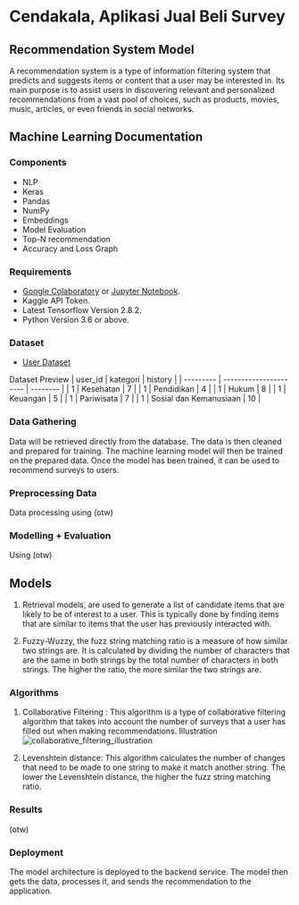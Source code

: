 # Cendakala, Aplikasi Jual Beli Survey

## Recommendation System Model
A recommendation system is a type of information filtering system that predicts and suggests items or content that a user may be interested in. Its main purpose is to assist users in discovering relevant and personalized recommendations from a vast pool of choices, such as products, movies, music, articles, or even friends in social networks.

## Machine Learning Documentation
### Components
* NLP
* Keras
* Pandas
* NumPy
* Embeddings
* Model Evaluation
* Top-N recommendation
* Accuracy and Loss Graph

### Requirements
* [Google Colaboratory](https://colab.research.google.com/) or [Jupyter Notebook](https://jupyter.org/install).
* Kaggle API Token.
* Latest Tensorflow Version 2.8.2.
* Python Version 3.6 or above.

### Dataset
* [User Dataset](https://drive.google.com/file/d/1onu9HDVevZgUMay2sOUKqJir45plt9cW/view?usp=sharing)

Dataset Preview
| user_id   | kategori               | history  |
| --------- | ---------------------- | -------- |
| 1         | Kesehatan              | 7        |
| 1         | Pendidikan             | 4        |
| 1         | Hukum                  | 8        |
| 1         | Keuangan               | 5        |
| 1         | Pariwisata             | 7        |
| 1         | Sosial dan Kemanusiaan | 10       |

### Data Gathering

Data will be retrieved directly from the database. The data is then cleaned and prepared for training. The machine learning model will then be trained on the prepared data. Once the model has been trained, it can be used to recommend surveys to users.

### Preprocessing Data

Data processing using (otw)

### Modelling + Evaluation

Using (otw)


## Models
1. Retrieval models, are used to generate a list of candidate items that are likely to be of interest to a user. This is typically done by finding items that are similar to items that the user has previously interacted with.

2. Fuzzy-Wuzzy, the fuzz string matching ratio is a measure of how similar two strings are. It is calculated by dividing the number of characters that are the same in both strings by the total number of characters in both strings. The higher the ratio, the more similar the two strings are.

### Algorithms
1. Collaborative Filtering : This algorithm is a type of collaborative filtering algorithm that takes into account the number of surveys that a user has filled out when making recommendations.
Illustration
![collaborative_filtering_illustration](https://user-images.githubusercontent.com/test.png)

2. Levenshtein distance: This algorithm calculates the number of changes that need to be made to one string to make it match another string. The lower the Levenshtein distance, the higher the fuzz string matching ratio.


### Results
(otw)

### Deployment
The model architecture is deployed to the backend service. The model then gets the data, processes it, and sends the recommendation to the application.
